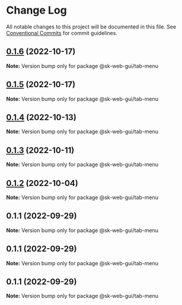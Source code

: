 # Change Log

All notable changes to this project will be documented in this file.
See [Conventional Commits](https://conventionalcommits.org) for commit guidelines.

## [0.1.6](https://github.com/Sundsvallskommun/web-shared-components/compare/@sk-web-gui/tab-menu@0.1.5...@sk-web-gui/tab-menu@0.1.6) (2022-10-17)

**Note:** Version bump only for package @sk-web-gui/tab-menu





## [0.1.5](https://github.com/Sundsvallskommun/web-shared-components/compare/@sk-web-gui/tab-menu@0.1.4...@sk-web-gui/tab-menu@0.1.5) (2022-10-17)

**Note:** Version bump only for package @sk-web-gui/tab-menu






## [0.1.4](https://github.com/Sundsvallskommun/web-shared-components/compare/@sk-web-gui/tab-menu@0.1.3...@sk-web-gui/tab-menu@0.1.4) (2022-10-13)

**Note:** Version bump only for package @sk-web-gui/tab-menu






## [0.1.3](https://github.com/Sundsvallskommun/web-shared-components/compare/@sk-web-gui/tab-menu@0.1.2...@sk-web-gui/tab-menu@0.1.3) (2022-10-11)

**Note:** Version bump only for package @sk-web-gui/tab-menu






## [0.1.2](https://github.com/Sundsvallskommun/web-shared-components/compare/@sk-web-gui/tab-menu@0.1.1...@sk-web-gui/tab-menu@0.1.2) (2022-10-04)

**Note:** Version bump only for package @sk-web-gui/tab-menu





## 0.1.1 (2022-09-29)

**Note:** Version bump only for package @sk-web-gui/tab-menu





## 0.1.1 (2022-09-29)

**Note:** Version bump only for package @sk-web-gui/tab-menu





## 0.1.1 (2022-09-29)

**Note:** Version bump only for package @sk-web-gui/tab-menu
